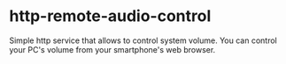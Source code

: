 # http-remote-audio-control
Simple http service that allows to control system volume.
You can control your PC's volume from your smartphone's web browser.

